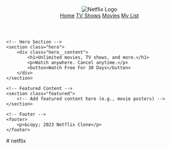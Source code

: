 <!DOCTYPE html>
<html lang="en">
<head>
    <meta charset="UTF-8">
    <meta name="viewport" content="width=device-width, initial-scale=1.0">
    <title>Netflix Clone</title>
    <link rel="stylesheet" href="styles.css">
</head>
<body>
    <!-- Navigation Bar -->
    <header class="nav">
        <div class="nav__logo">
            <img src="netflix-logo.png" alt="Netflix Logo">
        </div>
        <div class="nav__menu">
            <a href="#">Home</a>
            <a href="#">TV Shows</a>
            <a href="#">Movies</a>
            <a href="#">My List</a>
        </div>
    </header>

    <!-- Hero Section -->
    <section class="hero">
        <div class="hero__content">
            <h1>Unlimited movies, TV shows, and more.</h1>
            <p>Watch anywhere. Cancel anytime.</p>
            <button>Watch Free For 30 Days</button>
        </div>
    </section>

    <!-- Featured Content -->
    <section class="featured">
        <!-- Add featured content here (e.g., movie posters) -->
    </section>

    <!-- Footer -->
    <footer>
        <p>&copy; 2023 Netflix Clone</p>
    </footer>
</body>
</html>
# netflix
